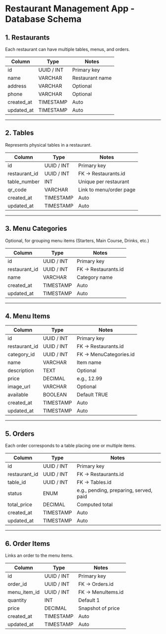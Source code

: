 # Restaurant Management App - Database Schema

## 1. Restaurants
Each restaurant can have multiple tables, menus, and orders.

| Column      | Type       | Notes          |
|------------|-----------|----------------|
| id         | UUID / INT | Primary key    |
| name       | VARCHAR    | Restaurant name|
| address    | VARCHAR    | Optional       |
| phone      | VARCHAR    | Optional       |
| created_at | TIMESTAMP  | Auto           |
| updated_at | TIMESTAMP  | Auto           |

---

## 2. Tables
Represents physical tables in a restaurant.

| Column        | Type       | Notes                          |
|---------------|-----------|--------------------------------|
| id            | UUID / INT | Primary key                    |
| restaurant_id | UUID / INT | FK → Restaurants.id           |
| table_number  | INT        | Unique per restaurant          |
| qr_code       | VARCHAR    | Link to menu/order page        |
| created_at    | TIMESTAMP  | Auto                           |
| updated_at    | TIMESTAMP  | Auto                           |

---

## 3. Menu Categories
Optional, for grouping menu items (Starters, Main Course, Drinks, etc.)

| Column        | Type       | Notes                |
|---------------|-----------|--------------------|
| id            | UUID / INT | Primary key        |
| restaurant_id | UUID / INT | FK → Restaurants.id|
| name          | VARCHAR    | Category name      |
| created_at    | TIMESTAMP  | Auto               |
| updated_at    | TIMESTAMP  | Auto               |

---

## 4. Menu Items

| Column        | Type       | Notes                 |
|---------------|-----------|---------------------|
| id            | UUID / INT | Primary key         |
| restaurant_id | UUID / INT | FK → Restaurants.id |
| category_id   | UUID / INT | FK → MenuCategories.id |
| name          | VARCHAR    | Item name           |
| description   | TEXT       | Optional            |
| price         | DECIMAL    | e.g., 12.99         |
| image_url     | VARCHAR    | Optional            |
| available     | BOOLEAN    | Default TRUE        |
| created_at    | TIMESTAMP  | Auto                |
| updated_at    | TIMESTAMP  | Auto                |

---

## 5. Orders
Each order corresponds to a table placing one or multiple items.

| Column        | Type       | Notes                              |
|---------------|-----------|-----------------------------------|
| id            | UUID / INT | Primary key                       |
| restaurant_id | UUID / INT | FK → Restaurants.id               |
| table_id      | UUID / INT | FK → Tables.id                     |
| status        | ENUM       | e.g., pending, preparing, served, paid |
| total_price   | DECIMAL    | Computed total                     |
| created_at    | TIMESTAMP  | Auto                               |
| updated_at    | TIMESTAMP  | Auto                               |

---

## 6. Order Items
Links an order to the menu items.

| Column        | Type       | Notes                   |
|---------------|-----------|------------------------|
| id            | UUID / INT | Primary key            |
| order_id      | UUID / INT | FK → Orders.id         |
| menu_item_id  | UUID / INT | FK → MenuItems.id      |
| quantity      | INT        | Default 1             |
| price         | DECIMAL    | Snapshot of price     |
| created_at    | TIMESTAMP  | Auto                  |
| updated_at    | TIMESTAMP  | Auto                  |
